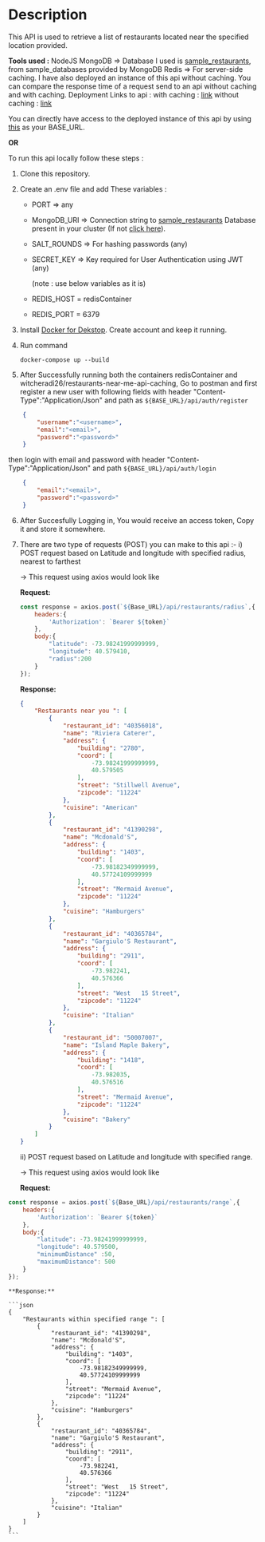
# Description
This API is used to retrieve a list of restaurants located near the specified location provided.

**Tools used :**
NodeJS
MongoDB => Database I used is [sample_restaurants](https://www.mongodb.com/docs/atlas/sample-data/sample-restaurants/#std-label-restaurants-restaurants), from sample_databases provided by MongoDB
Redis => For server-side caching. I have also deployed an instance of this api without caching. You can compare the response time of a request send to an api without caching and with caching.
Deployment Links to api :
with caching : [link](https://restaurants-near-me-api-caching.onrender.com)
without caching : [link](https://restaurants-near-me-api-latest.onrender.com)


You can directly have access to the deployed instance of this api by using [this](https://restaurants-near-me-api-caching.onrender.com) as your BASE_URL.

**OR**

To run this api locally follow these steps : 
1) Clone this repository.
2) Create an .env file and add These variables : 
    - PORT => any
    - MongoDB_URI => Connection string to [sample_restaurants](https://www.mongodb.com/docs/atlas/sample-data/sample-restaurants/#std-label-restaurants-restaurants) Database present in your cluster (If not [click here](https://www.mongodb.com/docs/atlas/sample-data/#std-label-load-sample-data)).
    - SALT_ROUNDS => For hashing passwords (any)
    - SECRET_KEY => Key required for User Authentication using JWT (any)

        (note : use below variables as it is)
    - REDIS_HOST = redisContainer
    - REDIS_PORT = 6379

3) Install [Docker for Dekstop](https://www.docker.com/products/docker-desktop/). Create account and keep it running.
4) Run command
    ```console
    docker-compose up --build
    ```
5)  After Successfully running both the containers redisContainer and witcheradi26/restaurants-near-me-api-caching, Go to postman and first register a new user with following fields with header "Content-Type":"Application/Json" and path as `${BASE_URL}/api/auth/register`

```json
    {
        "username":"<username>",
        "email":"<email>",
        "password":"<password>"
    }
```

then login with email and password with header "Content-Type":"Application/Json" and path `${BASE_URL}/api/auth/login`

```json
    {
        "email":"<email>",
        "password":"<password>"
    }
```

6) After Succesfully Logging in, You would receive an access token, Copy it and store it somewhere.
7) There are two type of requests (POST) you can make to this api :-
    i) POST request based on Latitude and longitude with specified radius, nearest to farthest

    -> This request using axios would look like

    **Request:**

    ```javascript
    const response = axios.post(`${Base_URL}/api/restaurants/radius`,{
        headers:{
            'Authorization': `Bearer ${token}`
        },
        body:{
            "latitude": -73.98241999999999,
            "longitude": 40.579410,
            "radius":200
        }
    });
    ```

    **Response:**

    ```json
    {
        "Restaurants near you ": [
            {
                "restaurant_id": "40356018",
                "name": "Riviera Caterer",
                "address": {
                    "building": "2780",
                    "coord": [
                        -73.98241999999999,
                        40.579505
                    ],
                    "street": "Stillwell Avenue",
                    "zipcode": "11224"
                },
                "cuisine": "American"
            },
            {
                "restaurant_id": "41390298",
                "name": "Mcdonald'S",
                "address": {
                    "building": "1403",
                    "coord": [
                        -73.98182349999999,
                        40.57724109999999
                    ],
                    "street": "Mermaid Avenue",
                    "zipcode": "11224"
                },
                "cuisine": "Hamburgers"
            },
            {
                "restaurant_id": "40365784",
                "name": "Gargiulo'S Restaurant",
                "address": {
                    "building": "2911",
                    "coord": [
                        -73.982241,
                        40.576366
                    ],
                    "street": "West   15 Street",
                    "zipcode": "11224"
                },
                "cuisine": "Italian"
            },
            {
                "restaurant_id": "50007007",
                "name": "Island Maple Bakery",
                "address": {
                    "building": "1418",
                    "coord": [
                        -73.982035,
                        40.576516
                    ],
                    "street": "Mermaid Avenue",
                    "zipcode": "11224"
                },
                "cuisine": "Bakery"
            }
        ]
    }
    ```


    ii) POST request based on Latitude and longitude with specified range.

    -> This request using axios would look like

    **Request:**
    
```javascript
const response = axios.post(`${Base_URL}/api/restaurants/range`,{
    headers:{
        'Authorization': `Bearer ${token}`
    },
    body:{
        "latitude": -73.98241999999999,
        "longitude": 40.579500,
        "minimumDistance" :50,
        "maximumDistance": 500
    }
});
```


    **Response:**

    ```json
    {
        "Restaurants within specified range ": [
            {
                "restaurant_id": "41390298",
                "name": "Mcdonald'S",
                "address": {
                    "building": "1403",
                    "coord": [
                        -73.98182349999999,
                        40.57724109999999
                    ],
                    "street": "Mermaid Avenue",
                    "zipcode": "11224"
                },
                "cuisine": "Hamburgers"
            },
            {
                "restaurant_id": "40365784",
                "name": "Gargiulo'S Restaurant",
                "address": {
                    "building": "2911",
                    "coord": [
                        -73.982241,
                        40.576366
                    ],
                    "street": "West   15 Street",
                    "zipcode": "11224"
                },
                "cuisine": "Italian"
            }
        ]
    }
    ```


    
